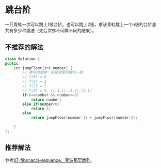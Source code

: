 # 跳台阶

一只青蛙一次可以跳上1级台阶，也可以跳上2级。求该青蛙跳上一个n级的台阶总共有多少种跳法（先后次序不同算不同的结果）。

## 不推荐的解法

```cpp
class Solution {
public:
    int jumpFloor(int number) {
        // 推导出规律：和斐波那契数列一致
        // f(0) = 0
        // f(1) = 1
        // f(2) = 2
        // f(3) = 3, [1,1,1],[1,2],[2,1]
        if(0<=number && number<=3)
            return number;
        else if(number<0)
            return 0;
        else
            return jumpFloor(number-1) + jumpFloor(number-2);
        
    }
};
```

## 推荐解法

参考[07-fibonacci-sequence，斐波那契数列](../07-fibonacci-sequence/README.md)。

